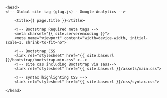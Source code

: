     <head>
    <!-- Global site tag (gtag.js) - Google Analytics -->
<script async src="https://www.googletagmanager.com/gtag/js?id=UA-121207290-1"></script>
<script>
  window.dataLayer = window.dataLayer || [];
  function gtag(){dataLayer.push(arguments);}
  gtag('js', new Date());

  gtag('config', 'UA-121207290-1');
</script>
<!-- Google Optimize -->
<style>.async-hide { opacity: 0 !important} </style>
<script>(function(a,s,y,n,c,h,i,d,e){s.className+=' '+y;h.start=1*new Date;
h.end=i=function(){s.className=s.className.replace(RegExp(' ?'+y),'')};
(a[n]=a[n]||[]).hide=h;setTimeout(function(){i();h.end=null},c);h.timeout=c;
})(window,document.documentElement,'async-hide','dataLayer',4000,
{'GTM-5NV39VZ':true});</script>
<script>
  (function(i,s,o,g,r,a,m){i['GoogleAnalyticsObject']=r;i[r]=i[r]||function(){
  (i[r].q=i[r].q||[]).push(arguments)},i[r].l=1*new Date();a=s.createElement(o),
  m=s.getElementsByTagName(o)[0];a.async=1;a.src=g;m.parentNode.insertBefore(a,m)
  })(window,document,'script','https://www.google-analytics.com/analytics.js','ga');
  ga('create', 'UA-121207290-2', 'auto');
  ga('require', 'GTM-5NV39VZ');
  ga('send', 'pageview');
</script>

        <title>{{ page.title }}</title>

        <!-- Bootstrap Required meta tags -->
        <meta charset="{{ site.serverencoding }}">
        <meta name="viewport" content="width=device-width, initial-scale=1, shrink-to-fit=no">

        <!-- Bootstrap CSS
        <link rel="stylesheet" href="{{ site.baseurl }}/bootstrap/bootstrap.min.css" >-->
        <!-- site css including Bootstrap via sass-->
        <link rel="stylesheet" href="{{ site.baseurl }}/assets/main.css">

        <!-- syntax highlighting CSS -->
        <link rel="stylesheet" href="{{ site.baseurl }}/css/syntax.css">

    </head>
